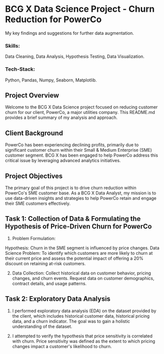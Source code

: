 
# BCG X Data Science Project - Churn Reduction for PowerCo

My key findings and suggestions for further data augmentation.


### Skills:

Data Cleaning, Data Analysis, Hypothesis Testing, Data Visualization.

### Tech-Stack:

Python, Pandas, Numpy, Seaborn, Matplotlib.


## Project Overview

Welcome to the BCG X Data Science project focused on reducing customer churn for our client, PowerCo, a major utilities company. This README.md provides a brief summary of my analysis and approach.
## Client Background

PowerCo has been experiencing declining profits, primarily due to significant customer churn within their Small & Medium Enterprise (SME) customer segment. BCG X has been engaged to help PowerCo address this critical issue by leveraging advanced analytics initiatives.
## Project Objectives

The primary goal of this project is to drive churn reduction within PowerCo's SME customer base. As a BCG X Data Analyst, my mission is to use data-driven insights and strategies to help PowerCo retain and engage their SME customers effectively.
## Task 1: Collection of Data & Formulating the Hypothesis of Price-Driven Churn for PowerCo

1) Problem Formulation:

Hypothesis: Churn in the SME segment is influenced by price changes.
Data Science Problem: To identify which customers are more likely to churn at their current price and assess the potential impact of offering a 20% discount on retaining at-risk customers.

2) Data Collection:
Collect historical data on customer behavior, pricing changes, and churn events.
Request data on customer demographics, contract details, and usage patterns.
## Task 2: Exploratory Data Analysis

1) I performed exploratory data analysis (EDA) on the dataset provided by the client, which includes historical customer data, historical pricing data, and a churn indicator. The goal was to gain a holistic understanding of the dataset.

2) I attempted to verify the hypothesis that price sensitivity is correlated with churn. Price sensitivity was defined as the extent to which pricing changes impact a customer's likelihood to churn.